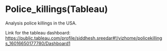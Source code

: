 # Police_killings(Tableau)

Analysis police killings in the USA.


Link for the tableau dashboard:
https://public.tableau.com/profile/siddhesh.sreedar#!/vizhome/policekillings_16016650177780/Dashboard1
